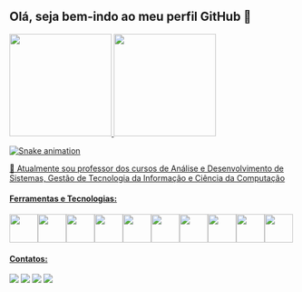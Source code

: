 ## Olá, seja bem-indo ao meu perfil GitHub 👋
<div>
<a href="https://github.com/msanches">
<img height="180em" src="https://github-readme-stats.vercel.app/api/top-langs/?username=msanches&layout=compact&langs_count=7&theme=dracula"/>
<img height="180em" src="https://github-readme-stats.vercel.app/api?username=msanches&show_icons=true&theme=dracula&include_all_commits=true&count_private=true"/>
</div>

 ![Snake animation](https://github.com/msanches/blob/output/github-contribution-grid-snake.svg)
  
  
🔭 Atualmente sou professor dos cursos de Análise e Desenvolvimento de Sistemas, Gestão de Tecnologia da Informação e Ciência da Computação
  
#### Ferramentas e Tecnologias:
<img src="https://cdn.jsdelivr.net/gh/devicons/devicon/icons/android/android-original.svg"  width= 50px/><img src="https://cdn.jsdelivr.net/gh/devicons/devicon/icons/angularjs/angularjs-original.svg" width= 50px/><img src="https://cdn.jsdelivr.net/gh/devicons/devicon/icons/arduino/arduino-original.svg" width= 50px/><img src="https://cdn.jsdelivr.net/gh/devicons/devicon/icons/cplusplus/cplusplus-original.svg" width= 50px/><img src="https://cdn.jsdelivr.net/gh/devicons/devicon/icons/css3/css3-original.svg" width= 50px/><img src="https://cdn.jsdelivr.net/gh/devicons/devicon/icons/java/java-original.svg" width= 50px/><img src="https://cdn.jsdelivr.net/gh/devicons/devicon/icons/javascript/javascript-original.svg" width= 50px/><img src="https://cdn.jsdelivr.net/gh/devicons/devicon/icons/linux/linux-original.svg" width= 50px/><img src="https://cdn.jsdelivr.net/gh/devicons/devicon/icons/python/python-original-wordmark.svg" width= 50px/><img src="https://cdn.jsdelivr.net/gh/devicons/devicon/icons/html5/html5-original.svg" width= 50px/>

#### Contatos:
<div>
<a href="[https://www.youtube.com/seu-canal-youtube-aqui](https://www.youtube.com/marcoantonio365)" target="_blank"><img src="https://img.shields.io/badge/YouTube-FF0000?style=for-the-badge&logo=youtube&logoColor=white" target="_blank"></a>
<a href="https://instagram.com/netfisica" target="_blank"><img src="https://img.shields.io/badge/-Instagram-%23E4405F?style=for-the-badge&logo=instagram&logoColor=white" target="_blank"></a>
<a href = "mailto:marcosanches.dev@gmail.com"><img src="https://img.shields.io/badge/Gmail-D14836?style=for-the-badge&logo=gmail&logoColor=white" target="_blank"></a>
<a href="[https://www.linkedin.com/in/seu-usuário-linkedln-aqui](https://www.linkedin.com/in/marco-antonio-sanches-anast%C3%A1cio-601b9123/)" target="_blank"><img src="https://img.shields.io/badge/-LinkedIn-%230077B5?style=for-the-badge&logo=linkedin&logoColor=white" target="_blank"></a>   
</div>

          

<!--
**msanches/msanches** is a ✨ _special_ ✨ repository because its `README.md` (this file) appears on your GitHub profile.

Here are some ideas to get you started:

- 🔭 I’m currently working on ...
- 🌱 I’m currently learning ...
- 👯 I’m looking to collaborate on ...
- 🤔 I’m looking for help with ...
- 💬 Ask me about ...
- 📫 How to reach me: ...
- 😄 Pronouns: ...
- ⚡ Fun fact: ...
-->

